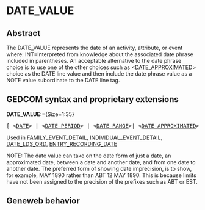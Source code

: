 ﻿<!-- licence GPL V2, cf https://github.com/TitiFix/geneweb -->
# DATE_VALUE
## Abstract
The DATE_VALUE represents the date of an activity, attribute, or event where:
INT=Interpreted from knowledge about the associated date phrase included in parentheses.
An acceptable alternative to the date phrase choice is to use one of the other choices such as
&lt;<a href=Ged.DATE_APPROXIMATED.md>DATE_APPROXIMATED</a>&gt; choice as the DATE line value and then include the date phrase value
as a NOTE value subordinate to the DATE line tag.


## GEDCOM syntax and proprietary extensions

**DATE_VALUE**:={Size=1:35}
<pre>
[ &lt;<a href=Ged.DATE.md>DATE</a>&gt; | &lt;<a href=Ged.DATE_PERIOD.md>DATE_PERIOD</a>&gt; | &lt;<a href=Ged.DATE_RANGE.md>DATE_RANGE</a>&gt;| &lt;<a href=Ged.DATE_APPROXIMATED.md>DATE_APPROXIMATED</a>&gt; | INT &lt;<a href=Ged.DATE.md>DATE</a>&gt; (&lt;<a href=Ged.DATE_PHRASE.md>DATE_PHRASE</a>&gt;) | (&lt;<a href=Ged.DATE_PHRASE.md>DATE_PHRASE</a>&gt;) ]
</pre>
Used in <a href=Ged.FAMILY_EVENT_DETAIL.md>FAMILY_EVENT_DETAIL</a>, <a href=Ged.INDIVIDUAL_EVENT_DETAIL.md>INDIVIDUAL_EVENT_DETAIL</a>, <a href=Ged.DATE_LDS_ORD.md>DATE_LDS_ORD</a>, <a href=Ged.ENTRY_RECORDING_DATE.md>ENTRY_RECORDING_DATE</a><br />


NOTE: The date value can take on the date form of just a date, an approximated date, between a date and
another date, and from one date to another date.  The preferred form of showing date imprecision, is
to show, for example, MAY 1890 rather than ABT 12 MAY 1890.  This is because limits have not
been assigned to the precision of the prefixes such as ABT or EST.

## Geneweb behavior


